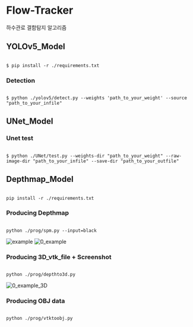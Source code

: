 # Flow-Tracker
하수관로 결함탐지 알고리즘

## YOLOv5_Model
<code/>
$ pip install -r ./requirements.txt
</code>

### Detection
<code/>
$ python ./yolov5/detect.py --weights 'path_to_your_weight' --source "path_to_your_infile"
</code>

## UNet_Model 
### Unet test
<code/>
$ python ./UNet/test.py --weights-dir "path_to_your_weight" --raw-image-dir "path_to_your_infile" --save-dir "path_to_your_outfile"
</code>

## Depthmap_Model
<code/>
pip install -r ./requirements.txt
</code>

### Producing Depthmap
<code/>
python ./prog/spm.py --input=black
</code>

![example](https://user-images.githubusercontent.com/65105801/137611561-6ec31484-beb0-402b-b36e-6df63420ede3.jpg)
![0_example](https://user-images.githubusercontent.com/65105801/137611566-e53e7a94-c58f-4b2d-a8a6-f1c163adf1f7.jpg)

### Producing 3D_vtk_file + Screenshot
<code/>
python ./prog/depthto3d.py
</code>

![0_example_3D](https://user-images.githubusercontent.com/65105801/137611569-02c01bea-c391-412c-8dd9-91fcea2c30e9.png)

### Producing OBJ data
<code/>
python ./prog/vtktoobj.py
</code>
